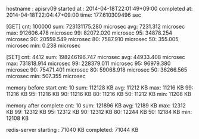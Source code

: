 hostname    : apisrv09
started at  : 2014-04-18T22:01:49+09:00
completed at: 2014-04-18T22:04:47+09:00
time: 177.610309496 sec

[GET]
cnt: 100000
sum: 723131175.280 microsec
avg:  7231.312 microsec
max: 912606.478 microsec
 99: 82072.020 microsec
 95: 34878.254 microsec
 90: 20559.549 microsec
 80:  7587.910 microsec
 50:   355.005 microsec
min:     0.238 microsec

[SET]
cnt: 4412
sum: 198246196.747 microsec
avg: 44933.408 microsec
max: 731818.914 microsec
 99: 228379.011 microsec
 95: 96979.380 microsec
 90: 75471.401 microsec
 80: 59068.918 microsec
 50: 36266.565 microsec
min:   507.355 microsec

memory before start
cnt: 10
sum: 112128 KB
avg: 11212 KB
max: 11216 KB
 99: 11216 KB
 95: 11216 KB
 90: 11216 KB
 80: 11216 KB
 50: 11212 KB
min: 11208 KB

memory after complete
cnt: 10
sum: 121896 KB
avg: 12189 KB
max: 12312 KB
 99: 12312 KB
 95: 12312 KB
 90: 12312 KB
 80: 12244 KB
 50: 12184 KB
min: 12108 KB

redis-server
starting : 71040 KB
completed: 71044 KB
